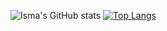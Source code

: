 ![Isma's GitHub stats](https://github-readme-stats.vercel.app/api?username=tdnisma&show_icons=true&theme=github_dark) [![Top Langs](https://github-readme-stats.vercel.app/api/top-langs/?username=tdnisma&layout=compact&theme=github_dark)](https://github.com/anuraghazra/github-readme-stats)


